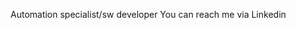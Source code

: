 Automation specialist/sw developer
You can reach me via Linkedin

<!---
OH1GIU-P/OH1GIU-P is a ✨ special ✨ repository because its `README.md` (this file) appears on your GitHub profile.
You can click the Preview link to take a look at your changes.
--->
